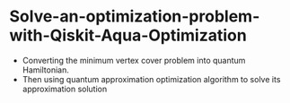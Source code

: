 # Solve-an-optimization-problem-with-Qiskit-Aqua-Optimization

- Converting the minimum vertex cover problem into quantum Hamiltonian.
- Then using quantum approximation optimization algorithm to solve its approximation solution

